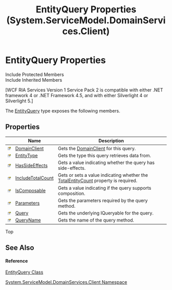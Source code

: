 ﻿---
title: EntityQuery Properties (System.ServiceModel.DomainServices.Client)
TOCTitle: EntityQuery Properties
ms:assetid: Properties.T:System.ServiceModel.DomainServices.Client.EntityQuery
ms:mtpsurl: https://msdn.microsoft.com/en-us/library/system.servicemodel.domainservices.client.entityquery_properties(v=VS.91)
ms:contentKeyID: 28755148
ms.date: 01/27/2012
mtps_version: v=VS.91
---

# EntityQuery Properties

Include Protected Members  
Include Inherited Members  

\[WCF RIA Services Version 1 Service Pack 2 is compatible with either .NET framework 4 or .NET Framework 4.5, and with either Silverlight 4 or Silverlight 5.\]

The [EntityQuery](ff422488\(v=vs.91\).md) type exposes the following members.

## Properties

<table>
<thead>
<tr class="header">
<th> </th>
<th>Name</th>
<th>Description</th>
</tr>
</thead>
<tbody>
<tr class="odd">
<td><img src="images\Ff422600.pubproperty(en-us,VS.91).gif" title="Public property" alt="Public property" /></td>
<td><a href="ff422559(v=vs.91).md">DomainClient</a></td>
<td>Gets the <a href="ff422792(v=vs.91).md">DomainClient</a> for this query.</td>
</tr>
<tr class="even">
<td><img src="images\Ff422600.pubproperty(en-us,VS.91).gif" title="Public property" alt="Public property" /></td>
<td><a href="ff422760(v=vs.91).md">EntityType</a></td>
<td>Gets the type this query retrieves data from.</td>
</tr>
<tr class="odd">
<td><img src="images\Ff422600.pubproperty(en-us,VS.91).gif" title="Public property" alt="Public property" /></td>
<td><a href="ff422718(v=vs.91).md">HasSideEffects</a></td>
<td>Gets a value indicating whether the query has side-effects.</td>
</tr>
<tr class="even">
<td><img src="images\Ff422600.pubproperty(en-us,VS.91).gif" title="Public property" alt="Public property" /></td>
<td><a href="ff422889(v=vs.91).md">IncludeTotalCount</a></td>
<td>Gets or sets a value indicating whether the <a href="ff422598(v=vs.91).md">TotalEntityCount</a> property is required.</td>
</tr>
<tr class="odd">
<td><img src="images\Ff422600.pubproperty(en-us,VS.91).gif" title="Public property" alt="Public property" /></td>
<td><a href="ff423153(v=vs.91).md">IsComposable</a></td>
<td>Gets a value indicating if the query supports composition.</td>
</tr>
<tr class="even">
<td><img src="images\Ff422600.pubproperty(en-us,VS.91).gif" title="Public property" alt="Public property" /></td>
<td><a href="ff422440(v=vs.91).md">Parameters</a></td>
<td>Gets the parameters required by the query method.</td>
</tr>
<tr class="odd">
<td><img src="images\Ff422600.pubproperty(en-us,VS.91).gif" title="Public property" alt="Public property" /></td>
<td><a href="ff422344(v=vs.91).md">Query</a></td>
<td>Gets the underlying IQueryable for the query.</td>
</tr>
<tr class="even">
<td><img src="images\Ff422600.pubproperty(en-us,VS.91).gif" title="Public property" alt="Public property" /></td>
<td><a href="ff423213(v=vs.91).md">QueryName</a></td>
<td>Gets the name of the query method.</td>
</tr>
</tbody>
</table>

Top

## See Also

#### Reference

[EntityQuery Class](ff422488\(v=vs.91\).md)

[System.ServiceModel.DomainServices.Client Namespace](ff422479\(v=vs.91\).md)

